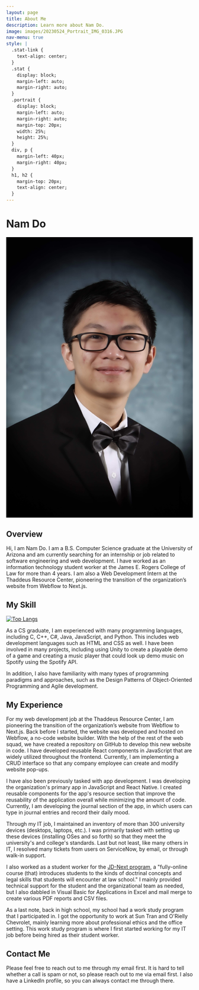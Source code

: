 ```yaml
---
layout: page
title: About Me
description: Learn more about Nam Do.
image: images/20230524_Portrait_IMG_0316.JPG
nav-menu: true
style: |
  .stat-link {
    text-align: center;
  }
  .stat {
    display: block;
    margin-left: auto;
    margin-right: auto;
  }
  .portrait {
    display: block;
    margin-left: auto;
    margin-right: auto;
    margin-top: 20px;
    width: 25%;
    height: 25%;
  }
  div, p {
    margin-left: 40px;
    margin-right: 40px;
  }
  h1, h2 {
    margin-top: 20px;
    text-align: center;
  }
---
```


<style type="text/css">
{{ page.style }}
</style>

<?xml version="1.0" encoding="UTF-8"?>

# Nam Do

<img class="portrait" src="https://raw.githubusercontent.com/namdo1225/namdo1225.github.io/master/images/20230524_Portrait_IMG_0316.JPG" alt="Nam Do's Portrait" />

## Overview

Hi, I am Nam Do. I am a B.S. Computer Science graduate at the University of Arizona and am currently searching for an internship or job related to software engineering and web development. I have worked as an information technology student worker at the James E. Rogers College of Law for more than 4 years. I am also a Web Development Intern at the Thaddeus Resource Center, pioneering the transition of the organization’s website from Webflow to Next.js.

## My Skill

<a class="stat-link" href="https://github.com/anuraghazra/github-readme-stats">
  <img class="stat" src="https://github-readme-stats.vercel.app/api/top-langs/?username=namdo1225&amp;layout=compact&amp;theme=vision-friendly-dark" alt="Top Langs">
</a>

As a CS graduate, I am experienced with many programming languages, including C, C++, C#, Java, JavaScript, and Python. This includes web development languages such as HTML and CSS as well. I have been involved in many projects, including using Unity to create a playable demo of a game and creating a music player that could look up demo music on Spotify using the Spotify API.

In addition, I also have familiarity with many types of programming paradigms and approaches, such as the Design Patterns of Object-Oriented Programming and Agile development.

## My Experience

For my web development job at the Thaddeus Resource Center, I am pioneering the transition of the organization’s website from Webflow to Next.js. Back before I started, the website was developed and hosted on Webflow, a no-code website builder. With the help of the rest of the web squad, we have created a repository on GitHub to develop this new website in code. I have developed reusable React components in JavaScript that are widely utilized throughout the frontend. Currently, I am implementing a CRUD interface so that any company employee can create and modify website pop-ups.

I have also been previously tasked with app development. I was developing the organization's primary app in JavaScript and React Native. I created reusable components for the app's resource section that improve the reusability of the application overall while minimizing the amount of code. Currently, I am developing the journal section of the app, in which users can type in journal entries and record their daily mood.

Through my IT job, I maintained an inventory of more than 300 university devices (desktops, laptops, etc.). I was primarily tasked with setting up these devices (installing OSes and so forth) so that they meet the university's and college's standards. Last but not least, like many others in IT, I resolved many tickets from users on ServiceNow, by email, or through walk-in support.

I also worked as a student worker for the [JD-Next program](https://jd-next.org/), a "fully-online course (that) introduces students to the kinds of doctrinal concepts and legal skills that students will encounter at law school." I mainly provided technical support for the student and the organizational team as needed, but I also dabbled in Visual Basic for Applications in Excel and mail merge to create various PDF reports and CSV files.

As a last note, back in high school, my school had a work study program that I participated in. I got the opportunity to work at Sun Tran and O'Rielly Chevrolet, mainly learning more about professional ethics and the office setting. This work study program is where I first started working for my IT job before being hired as their student worker.

## Contact Me

Please feel free to reach out to me through my email first. It is hard to tell whether a call is spam or not, so please reach out to me via email first. I also have a LinkedIn profile, so you can always contact me through there.
